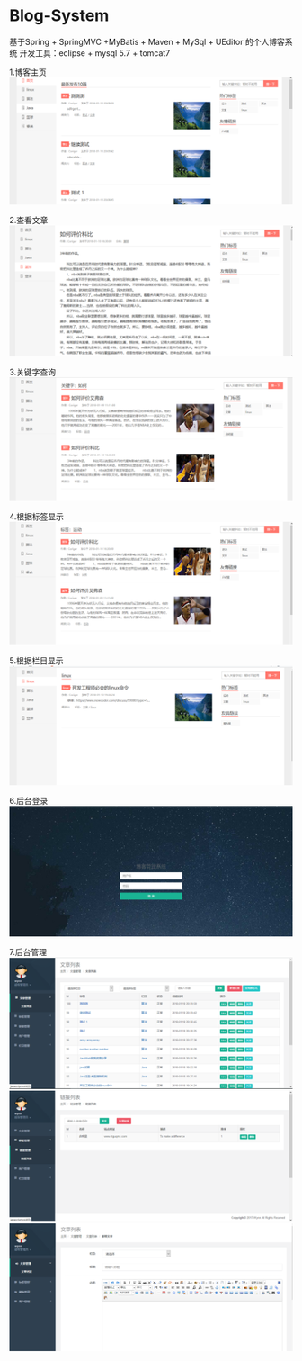 # Blog-System
基于Spring + SpringMVC +MyBatis + Maven + MySql + UEditor 的个人博客系统
开发工具：eclipse + mysql 5.7 + tomcat7

1.博客主页
![](https://github.com/wuliHanHan/wlh1996.github/blob/master/%E4%B8%BB%E9%A1%B5.png)

2.查看文章
![](https://github.com/wuliHanHan/wlh1996.github/blob/master/%E6%9F%A5%E7%9C%8B%E6%96%87%E7%AB%A0.png)

3.关键字查询
![](https://github.com/wuliHanHan/wlh1996.github/blob/master/%E5%85%B3%E9%94%AE%E5%AD%97%E6%9F%A5%E8%AF%A2.png)

4.根据标签显示
![](https://github.com/wuliHanHan/wlh1996.github/blob/master/%E6%A0%87%E7%AD%BE%E6%98%BE%E7%A4%BA.png)

5.根据栏目显示
![](https://github.com/wuliHanHan/wlh1996.github/blob/master/%E6%A0%8F%E7%9B%AE%E6%98%BE%E7%A4%BA.png)

6.后台登录
![](https://github.com/wuliHanHan/wlh1996.github/blob/master/%E5%90%8E%E5%8F%B0%E7%99%BB%E5%BD%95.png)

7.后台管理
![](https://github.com/wuliHanHan/wlh1996.github/blob/master/%E5%90%8E%E5%8F%B0%E7%AE%A1%E7%90%861.png)
![](https://github.com/wuliHanHan/wlh1996.github/blob/master/%E5%90%8E%E5%8F%B0%E7%AE%A1%E7%90%862.png)
![](https://github.com/wuliHanHan/wlh1996.github/blob/master/%E5%8F%91%E8%A1%A8%E6%96%87%E7%AB%A0.png)
